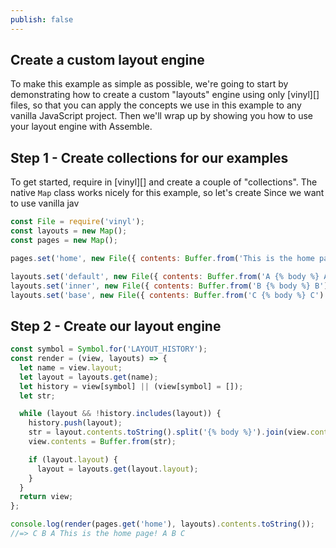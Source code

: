 ```yaml
---
publish: false
---
```

## Create a custom layout engine

To make this example as simple as possible, we're going to start by demonstrating how to create a custom "layouts" engine using only [vinyl][] files, so that you can apply the concepts we use in this example to any vanilla JavaScript project. Then we'll wrap up by showing you how to use your layout engine with Assemble.

## Step 1 - Create collections for our examples

To get started, require in [vinyl][] and create a couple of "collections". The native `Map` class works nicely for this example, so let's create
Since we want to use vanilla jav

```js
const File = require('vinyl');
const layouts = new Map();
const pages = new Map();

pages.set('home', new File({ contents: Buffer.from('This is the home page!'), layout: 'default' }));

layouts.set('default', new File({ contents: Buffer.from('A {% body %} A'), layout: 'inner' }));
layouts.set('inner', new File({ contents: Buffer.from('B {% body %} B'), layout: 'base' }));
layouts.set('base', new File({ contents: Buffer.from('C {% body %} C') }));
```

## Step 2 - Create our layout engine

```js
const symbol = Symbol.for('LAYOUT_HISTORY');
const render = (view, layouts) => {
  let name = view.layout;
  let layout = layouts.get(name);
  let history = view[symbol] || (view[symbol] = []);
  let str;

  while (layout && !history.includes(layout)) {
    history.push(layout);
    str = layout.contents.toString().split('{% body %}').join(view.contents.toString());
    view.contents = Buffer.from(str);

    if (layout.layout) {
      layout = layouts.get(layout.layout);
    }
  }
  return view;
};

console.log(render(pages.get('home'), layouts).contents.toString());
//=> C B A This is the home page! A B C
```

